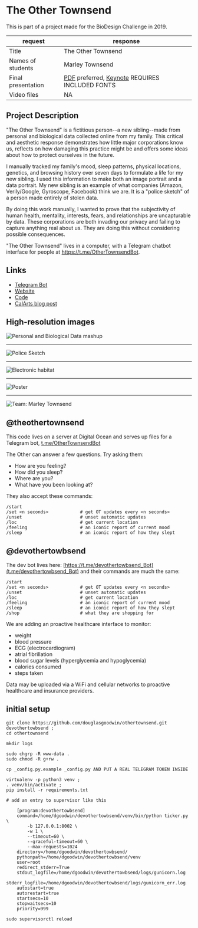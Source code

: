 # The Other Townsend

This is part of a project made for the BioDesign Challenge in 2019. 

| request | response |
|-------  |-------- |
| Title | The Other Townsend |
| Names of students | Marley Townsend |
| Final presentation | [PDF](https://www.dropbox.com/s/cb74f7us4s6a0g7/MarleyTownsend_CalArts_BDC2019_final.pdf?dl=0) preferred, [Keynote](https://www.dropbox.com/s/9pl7mfdrsnvkbu6/MarleyTownsend_CalArts_BDC2019_final.key?dl=0) REQUIRES INCLUDED FONTS |
| Video files | NA |


## Project Description

"The Other Townsend" is a fictitious person--a new sibling--made from personal and biological data collected online from my family. This critical and aesthetic response demonstrates how little major corporations know us, reflects on how damaging this practice might be and offers some ideas about how to protect ourselves in the future.

I manually tracked my family's mood, sleep patterns, physical locations, genetics, and browsing history over seven days to formulate a life for my new sibling. I used this information to make both an image portrait and a data portrait. My new sibling is an example of what companies (Amazon, Verily/Google, Gyroscope, Facebook) think we are. It is a "police sketch" of a person made entirely of stolen data. 

By doing this work manually, I wanted to prove that the subjectivity of human health, mentality, interests, fears, and relationships are uncapturable by data. These corporations are both invading our privacy and failing to capture anything real about us. They are doing this without considering possible consequences.

"The Other Townsend" lives in a computer, with a Telegram chatbot interface for people at https://t.me/OtherTownsendBot.


## Links
- [Telegram Bot](https://t.me/OtherTownsendBot)
- [Website](https://theothertownsend.com)
- [Code](https://github.com/calarts/othertownsend)
- [CalArts blog post](http://blog.calarts.edu/2019/06/05/calartian-competes-in-2019-biodesign-challenge-summit/)



## High-resolution images


![Personal and Biological Data mashup](media/Other_Townsend_mashup.png)

---

![Police Sketch](media/Other_Townsend_policesketch.png)

---

![Electronic habitat](media/Other_Townsend_habitat.jpg)

---

![Poster](media/BDCPoster.png)

---

![Team: Marley Townsend](media/photomarleytownsend.png)





## @theothertownsend
This code lives on a server at Digital Ocean and serves up files for a Telegram bot, [t.me/OtherTownsendBot](https://t.me/OtherTownsendBot)

The Other can answer a few questions. Try asking them:


 - How are you feeling?
 - How did you sleep?
 - Where are you?
 - What have you been looking at?



They also accept these commands:

```
/start
/set <n seconds>			# get OT updates every <n seconds>
/unset						# unset automatic updates
/loc						# get current location
/feeling					# an iconic report of current mood
/sleep						# an iconic report of how they slept
```


## @devothertowbsend
The dev bot lives here: [https://t.me/devothertowbsend_Bot](t.me/devothertowbsend_Bot) and their commands are much the same:

```
/start
/set <n seconds>			# get OT updates every <n seconds>
/unset						# unset automatic updates
/loc						# get current location
/feeling					# an iconic report of current mood
/sleep						# an iconic report of how they slept
/shop						# what they are shopping for
```

We are adding an proactive healthcare interface to monitor:

 - weight
 - blood pressure
 - ECG (electrocardiogram)
 - atrial fibrillation
 - blood sugar levels (hyperglycemia and hypoglycemia)
 - calories consumed
 - steps taken

 Data may be uploaded via a WiFi and cellular networks to proactive healthcare and insurance providers.


## initial setup

```
git clone https://github.com/douglasgoodwin/othertownsend.git devothertowbsend ; 
cd othertownsend

mkdir logs

sudo chgrp -R www-data .
sudo chmod -R g+rw .

cp _config.py.example _config.py AND PUT A REAL TELEGRAM TOKEN INSIDE

virtualenv -p python3 venv ;
. venv/bin/activate ;
pip install -r requirements.txt

# add an entry to supervisor like this

	[program:devothertowbsend]
	command=/home/dgoodwin/devothertowbsend/venv/bin/python ticker.py \
		-b 127.0.0.1:8002 \
		-w 1 \
		--timeout=60 \
		--graceful-timeout=60 \
		--max-requests=1024
	directory=/home/dgoodwin/devothertowbsend/
	pythonpath=/home/dgoodwin/devothertowbsend/venv
	user=root
	redirect_stderr=True
	stdout_logfile=/home/dgoodwin/devothertowbsend/logs/gunicorn.log
	stderr_logfile=/home/dgoodwin/devothertowbsend/logs/gunicorn_err.log
	autostart=true
	autorestart=true
	startsecs=10
	stopwaitsecs=10
	priority=999

sudo supervisorctl reload 
```